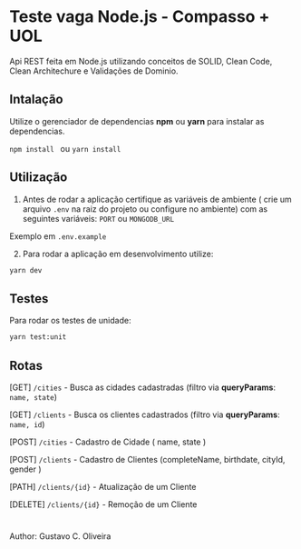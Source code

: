 # Teste vaga Node.js - Compasso + UOL

Api REST feita em Node.js utilizando conceitos de SOLID, Clean Code, Clean Architechure e Validações de Dominio.

## Intalação

Utilize o gerenciador de dependencias **npm** ou **yarn** para instalar as dependencias.

`npm install ` ou `yarn install`

## Utilização

1. Antes de rodar a aplicação certifique as variáveis de ambiente ( crie um arquivo `.env` na raiz do projeto ou configure no ambiente) com as seguintes variáveis: `PORT` ou `MONGODB_URL`

Exemplo em  `.env.example` 
<br/>

2. Para rodar a aplicação em desenvolvimento utilize:

```bash
yarn dev
```

## Testes

Para rodar os testes de unidade:
```bash
yarn test:unit
```

## Rotas
[GET] `/cities` - Busca as cidades cadastradas (filtro via **queryParams**: `name, state`)

[GET] `/clients` - Busca os clientes cadastrados (filtro via **queryParams**: `name, id`)

[POST] `/cities` - Cadastro de Cidade ( name, state )

[POST] `/clients` - Cadastro de Clientes (completeName, birthdate, cityId, gender )

[PATH] `/clients/{id}` - Atualização de um Cliente 

[DELETE] `/clients/{id}` - Remoção de um Cliente 


#
Author: Gustavo C. Oliveira

